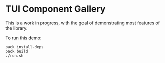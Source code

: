# TUI Component Gallery

This is a work in progress, with the goal of demonstrating most
features of the library.

To run this demo:

```
pack install-deps
pack build
./run.sh
```
